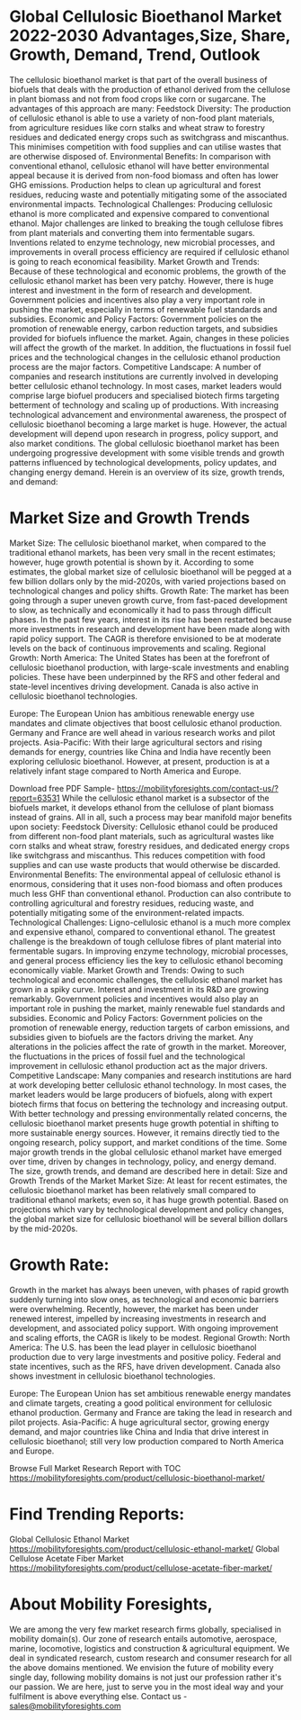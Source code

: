 # Global Cellulosic Bioethanol Market 2022-2030 Advantages,Size, Share, Growth, Demand, Trend, Outlook 
The cellulosic bioethanol market is that part of the overall business of biofuels that deals with the production of ethanol derived from the cellulose in plant biomass and not from food crops like corn or sugarcane. The advantages of this approach are many:
Feedstock Diversity: The production of cellulosic ethanol is able to use a variety of non-food plant materials, from agriculture residues like corn stalks and wheat straw to forestry residues and dedicated energy crops such as switchgrass and miscanthus. This minimises competition with food supplies and can utilise wastes that are otherwise disposed of.
Environmental Benefits: In comparison with conventional ethanol, cellulosic ethanol will have better environmental appeal because it is derived from non-food biomass and often has lower GHG emissions. Production helps to clean up agricultural and forest residues, reducing waste and potentially mitigating some of the associated environmental impacts.
Technological Challenges: Producing cellulosic ethanol is more complicated and expensive compared to conventional ethanol. Major challenges are linked to breaking the tough cellulose fibres from plant materials and converting them into fermentable sugars. Inventions related to enzyme technology, new microbial processes, and improvements in overall process efficiency are required if cellulosic ethanol is going to reach economical feasibility.
Market Growth and Trends: Because of these technological and economic problems, the growth of the cellulosic ethanol market has been very patchy. However, there is huge interest and investment in the form of research and development. Government policies and incentives also play a very important role in pushing the market, especially in terms of renewable fuel standards and subsidies.
Economic and Policy Factors: Government policies on the promotion of renewable energy, carbon reduction targets, and subsidies provided for biofuels influence the market. Again, changes in these policies will affect the growth of the market. In addition, the fluctuations in fossil fuel prices and the technological changes in the cellulosic ethanol production process are the major factors.
Competitive Landscape: A number of companies and research institutions are currently involved in developing better cellulosic ethanol technology. In most cases, market leaders would comprise large biofuel producers and specialised biotech firms targeting betterment of technology and scaling up of productions.
With increasing technological advancement and environmental awareness, the prospect of cellulosic bioethanol becoming a large market is huge. However, the actual development will depend upon research in progress, policy support, and also market conditions.
The global cellulosic bioethanol market has been undergoing progressive development with some visible trends and growth patterns influenced by technological developments, policy updates, and changing energy demand. Herein is an overview of its size, growth trends, and demand:
# Market Size and Growth Trends
Market Size:
The cellulosic bioethanol market, when compared to the traditional ethanol markets, has been very small in the recent estimates; however, huge growth potential is shown by it. According to some estimates, the global market size of cellulosic bioethanol will be pegged at a few billion dollars only by the mid-2020s, with varied projections based on technological changes and policy shifts.
Growth Rate:
The market has been going through a super uneven growth curve, from fast-paced development to slow, as technically and economically it had to pass through difficult phases. In the past few years, interest in its rise has been restarted because more investments in research and development have been made along with rapid policy support. The CAGR is therefore envisioned to be at moderate levels on the back of continuous improvements and scaling. 
Regional Growth:
North America: The United States has been at the forefront of cellulosic bioethanol production, with large-scale investments and enabling policies. These have been underpinned by the RFS and other federal and state-level incentives driving development. Canada is also active in cellulosic bioethanol technologies.

Europe: The European Union has ambitious renewable energy use mandates and climate objectives that boost cellulosic ethanol production. Germany and France are well ahead in various research works and pilot projects.
Asia-Pacific: With their large agricultural sectors and rising demands for energy, countries like China and India have recently been exploring cellulosic bioethanol. However, at present, production is at a relatively infant stage compared to North America and Europe.

Download free PDF Sample- https://mobilityforesights.com/contact-us/?report=63531
While the cellulosic ethanol market is a subsector of the biofuels market, it develops ethanol from the cellulose of plant biomass instead of grains. All in all, such a process may bear manifold major benefits upon society:
Feedstock Diversity: Cellulosic ethanol could be produced from different non-food plant materials, such as agricultural wastes like corn stalks and wheat straw, forestry residues, and dedicated energy crops like switchgrass and miscanthus. This reduces competition with food supplies and can use waste products that would otherwise be discarded.
Environmental Benefits: The environmental appeal of cellulosic ethanol is enormous, considering that it uses non-food biomass and often produces much less GHF than conventional ethanol. Production can also contribute to controlling agricultural and forestry residues, reducing waste, and potentially mitigating some of the environment-related impacts.
Technological Challenges: Ligno-cellulosic ethanol is a much more complex and expensive ethanol, compared to conventional ethanol. The greatest challenge is the breakdown of tough cellulose fibres of plant material into fermentable sugars. In improving enzyme technology, microbial processes, and general process efficiency lies the key to cellulosic ethanol becoming economically viable.
Market Growth and Trends: Owing to such technological and economic challenges, the cellulosic ethanol market has grown in a spiky curve. Interest and investment in its R&D are growing remarkably. Government policies and incentives would also play an important role in pushing the market, mainly renewable fuel standards and subsidies.
Economic and Policy Factors: Government policies on the promotion of renewable energy, reduction targets of carbon emissions, and subsidies given to biofuels are the factors driving the market. Any alterations in the policies affect the rate of growth in the market. Moreover, the fluctuations in the prices of fossil fuel and the technological improvement in cellulosic ethanol production act as the major drivers.
Competitive Landscape: Many companies and research institutions are hard at work developing better cellulosic ethanol technology. In most cases, the market leaders would be large producers of biofuels, along with expert biotech firms that focus on bettering the technology and increasing output.
With better technology and pressing environmentally related concerns, the cellulosic bioethanol market presents huge growth potential in shifting to more sustainable energy sources. However, it remains directly tied to the ongoing research, policy support, and market conditions of the time.
Some major growth trends in the global cellulosic ethanol market have emerged over time, driven by changes in technology, policy, and energy demand. The size, growth trends, and demand are described here in detail:
 Size and Growth Trends of the Market
Market Size:
At least for recent estimates, the cellulosic bioethanol market has been relatively small compared to traditional ethanol markets; even so, it has huge growth potential. Based on projections which vary by technological development and policy changes, the global market size for cellulosic bioethanol will be several billion dollars by the mid-2020s.
# Growth Rate:
Growth in the market has always been uneven, with phases of rapid growth suddenly turning into slow ones, as technological and economic barriers were overwhelming. Recently, however, the market has been under renewed interest, impelled by increasing investments in research and development, and associated policy support. With ongoing improvement and scaling efforts, the CAGR is likely to be modest.
Regional Growth:
North America: The U.S. has been the lead player in cellulosic bioethanol production due to very large investments and positive policy. Federal and state incentives, such as the RFS, have driven development. Canada also shows investment in cellulosic bioethanol technologies.

Europe: The European Union has set ambitious renewable energy mandates and climate targets, creating a good political environment for cellulosic ethanol production. Germany and France are taking the lead in research and pilot projects.
Asia-Pacific: A huge agricultural sector, growing energy demand, and major countries like China and India that drive interest in cellulosic bioethanol; still very low production compared to North America and Europe.

Browse Full Market Research Report with TOC https://mobilityforesights.com/product/cellulosic-bioethanol-market/

# Find Trending Reports:
Global Cellulosic Ethanol Market https://mobilityforesights.com/product/cellulosic-ethanol-market/
Global Cellulose Acetate Fiber Market https://mobilityforesights.com/product/cellulose-acetate-fiber-market/
# About Mobility Foresights,
We are among the very few market research firms globally, specialised in mobility domain(s). Our zone of research entails automotive, aerospace, marine, locomotive, logistics and construction & agricultural equipment. We deal in syndicated research, custom research and consumer research for all the above domains mentioned.
We envision the future of mobility every single day, following mobility domains is not just our profession rather it's our passion. We are here, just to serve you in the most ideal way and your fulfilment is above everything else. Contact us -  sales@mobilityforesights.com 







